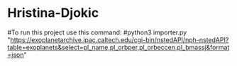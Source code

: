# Hristina-Djokic
#To run this project use this command:
#python3 importer.py "https://exoplanetarchive.ipac.caltech.edu/cgi-bin/nstedAPI/nph-nstedAPI?table=exoplanets&select=pl_name,pl_orbper,pl_orbeccen,pl_bmassj&format=json"
